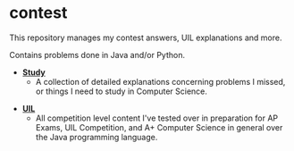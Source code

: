 # contest

This repository manages my contest answers, UIL explanations and more.

Contains problems done in Java and/or Python.

- **[Study](./study/README.MD)**
    - A collection of detailed explanations concerning problems I missed, or things I need to study in Computer Science.
* **[UIL](./uil/README.MD)**
    - All competition level content I've tested over in preparation for AP Exams, UIL Competition, and A+ Computer Science in general over the Java programming language.